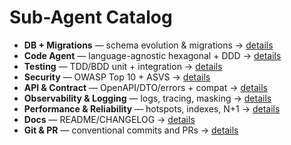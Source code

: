 # Sub-Agent Catalog

- **DB + Migrations** — schema evolution & migrations → [details](./db-migrations.md)
- **Code Agent** — language-agnostic hexagonal + DDD → [details](./code.md)
- **Testing** — TDD/BDD unit + integration → [details](./testing.md)
- **Security** — OWASP Top 10 + ASVS → [details](./security.md)
- **API & Contract** — OpenAPI/DTO/errors + compat → [details](./api-contract.md)
- **Observability & Logging** — logs, tracing, masking → [details](./observability-logging.md)
- **Performance & Reliability** — hotspots, indexes, N+1 → [details](./performance-reliability.md)
- **Docs** — README/CHANGELOG → [details](./docs.md)
- **Git & PR** — conventional commits and PRs → [details](./git-pr.md)
